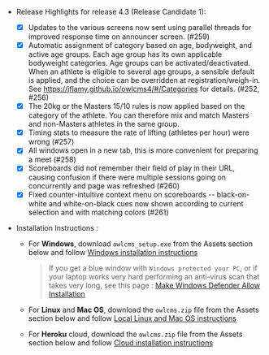 
* Release Highlights for release 4.3 (Release Candidate 1): 
  
  - [x] Updates to the various screens now sent using parallel threads for improved response time on announcer screen. (#259)
  - [x] Automatic assignment of category based on age, bodyweight, and active age groups.  Each age group has its own applicable bodyweight categories.  Age groups can be activated/deactivated.  When an athlete is eligible to several age groups, a sensible default is applied, and the choice can be overridden at registration/weigh-in. See https://jflamy.github.io/owlcms4/#/Categories for details. (#252, #256)
  - [X] The 20kg or the Masters 15/10 rules is now applied based on the category of the athlete.  You can therefore mix and match Masters and non-Masters athletes in the same group.
  - [X] Timing stats to measure the rate of lifting (athletes per hour) were wrong (#257)
  - [x] All windows open in a new tab, this is more convenient for preparing a meet (#258)
  - [x] Scoreboards did not remember their field of play in their URL, causing confusion if there were multiple sessions going on concurrently and page was refreshed (#260)
  - [x] Fixed counter-intuitive context menu on scoreboards -- black-on-white and white-on-black cues now shown according to current selection and with matching colors (#261)

- Installation Instructions :
  - For **Windows**, download `owlcms_setup.exe` from the Assets section below and follow [Windows installation instructions](https://jflamy.github.io/owlcms4/#/LocalWindowsSetup.md) 
    
    > If you get a blue window with `Windows protected your PC`, or if your laptop works very hard performing an anti-virus scan that takes very long, see this page : [Make Windows Defender Allow Installation](https://jflamy.github.io/owlcms4/#/DefenderOff)
  - For **Linux** and **Mac OS**, download the `owlcms.zip` file from the Assets section below and follow [Local Linux and Mac OS instructions](https://jflamy.github.io/owlcms4/#/LocalLinuxMacSetup.md) 
  - For **Heroku** cloud, download the `owlcms.zip` file from the Assets section below and follow [Cloud installation instructions](https://jflamy.github.io/owlcms4/#/Heroku.md)
